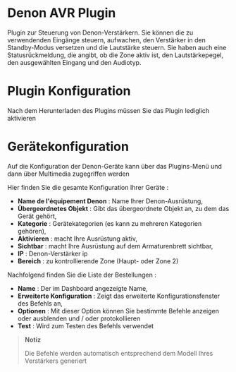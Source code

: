 # Denon AVR Plugin

Plugin zur Steuerung von Denon-Verstärkern. Sie können die zu verwendenden Eingänge steuern, aufwachen, den Verstärker in den Standby-Modus versetzen und die Lautstärke steuern. Sie haben auch eine Statusrückmeldung, die angibt, ob die Zone aktiv ist, den Lautstärkepegel, den ausgewählten Eingang und den Audiotyp.

# Plugin Konfiguration

Nach dem Herunterladen des Plugins müssen Sie das Plugin lediglich aktivieren

# Gerätekonfiguration

Auf die Konfiguration der Denon-Geräte kann über das Plugins-Menü und dann über Multimedia zugegriffen werden

Hier finden Sie die gesamte Konfiguration Ihrer Geräte :

-   **Name de l'équipement Denon** : Name Ihrer Denon-Ausrüstung,
-   **Übergeordnetes Objekt** : Gibt das übergeordnete Objekt an, zu dem das Gerät gehört,
-   **Kategorie** : Gerätekategorien (es kann zu mehreren Kategorien gehören),
-   **Aktivieren** : macht Ihre Ausrüstung aktiv,
-   **Sichtbar** : macht Ihre Ausrüstung auf dem Armaturenbrett sichtbar,
-   **IP** : Denon-Verstärker ip
-   **Bereich** : zu kontrollierende Zone (Haupt- oder Zone 2)

Nachfolgend finden Sie die Liste der Bestellungen :

-   **Name** : Der im Dashboard angezeigte Name,
-   **Erweiterte Konfiguration** : Zeigt das erweiterte Konfigurationsfenster des Befehls an,
-   **Optionen** : Mit dieser Option können Sie bestimmte Befehle anzeigen oder ausblenden und / oder protokollieren
-   **Test** : Wird zum Testen des Befehls verwendet

> **Notiz**
>
> Die Befehle werden automatisch entsprechend dem Modell Ihres Verstärkers generiert
